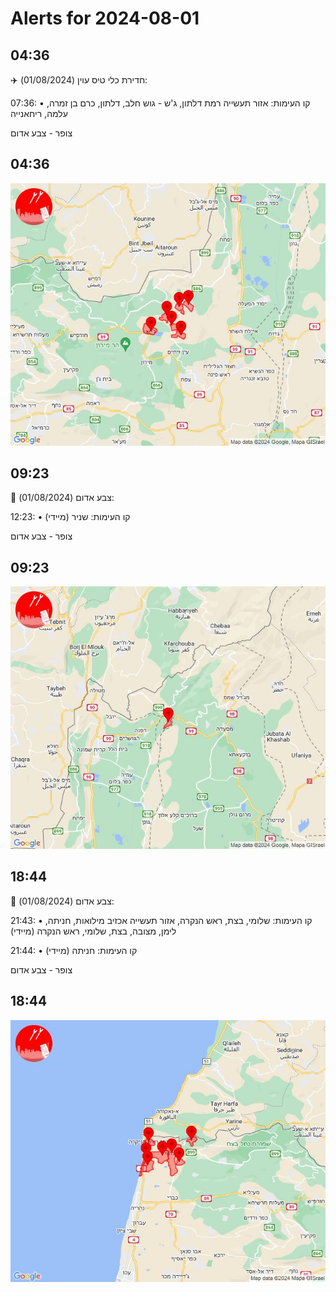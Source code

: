# Alerts for 2024-08-01

## 04:36

✈️ חדירת כלי טיס עוין (01/08/2024):

07:36:
• קו העימות: אזור תעשייה רמת דלתון, ג'ש - גוש חלב, דלתון, כרם בן זמרה, עלמה, ריחאנייה 

צופר - צבע אדום

## 04:36

![Photo](images/23962.jpg)

## 09:23

🔴 צבע אדום (01/08/2024):

12:23:
• קו העימות: שניר (מיידי)

צופר - צבע אדום

## 09:23

![Photo](images/23964.jpg)

## 18:44

🔴 צבע אדום (01/08/2024):

21:43:
• קו העימות: שלומי, בצת, ראש הנקרה, אזור תעשייה אכזיב מילואות, חניתה, לימן, מצובה, בצת, שלומי, ראש הנקרה (מיידי)

21:44:
• קו העימות: חניתה (מיידי)

צופר - צבע אדום

## 18:44

![Photo](images/23976.jpg)

